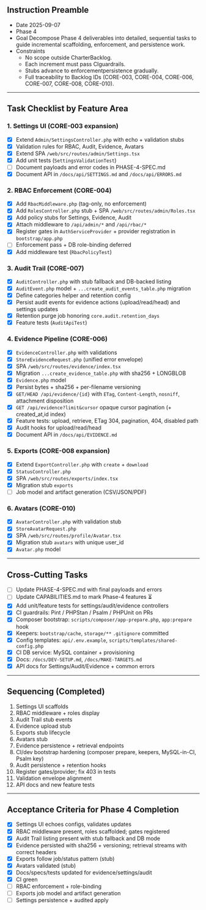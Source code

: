 ## Instruction Preamble
- Date 2025-09-07
- Phase 4
- Goal Decompose Phase 4 deliverables into detailed, sequential tasks to guide incremental scaffolding, enforcement, and persistence work.
- Constraints
  - No scope outside CharterBacklog.
  - Each increment must pass CIguardrails.
  - Stubs advance to enforcementpersistence gradually.
  - Full traceability to Backlog IDs (CORE-003, CORE-004, CORE-006, CORE-007, CORE-008, CORE-010).

---

## Task Checklist by Feature Area

### 1. Settings UI (CORE-003 expansion)
- [x] Extend `Admin/SettingsController.php` with echo + validation stubs
- [x] Validation rules for RBAC, Audit, Evidence, Avatars
- [x] Extend SPA `/web/src/routes/admin/Settings.tsx`
- [x] Add unit tests (`SettingsValidationTest`)
- [ ] Document payloads and error codes in PHASE-4-SPEC.md
- [x] Document API in `/docs/api/SETTINGS.md` and `/docs/api/ERRORS.md`

### 2. RBAC Enforcement (CORE-004)
- [x] Add `RbacMiddleware.php` (tag-only, no enforcement)
- [x] Add `RolesController.php` stub + SPA `/web/src/routes/admin/Roles.tsx`
- [x] Add policy stubs for Settings, Evidence, Audit
- [x] Attach middleware to `/api/admin/*` and `/api/rbac/*`
- [x] Register gates in `AuthServiceProvider` + provider registration in `bootstrap/app.php`
- [ ] Enforcement pass + DB role-binding deferred
- [x] Add middleware test (`RbacPolicyTest`)

### 3. Audit Trail (CORE-007)
- [x] `AuditController.php` with stub fallback and DB-backed listing
- [x] `AuditEvent.php` model + `...create_audit_events_table.php` migration
- [x] Define categories helper and retention config
- [x] Persist audit events for evidence actions (upload/read/head) and settings updates
- [x] Retention purge job honoring `core.audit.retention_days`
- [x] Feature tests (`AuditApiTest`)

### 4. Evidence Pipeline (CORE-006)
- [x] `EvidenceController.php` with validations
- [x] `StoreEvidenceRequest.php` (unified error envelope)
- [x] SPA `/web/src/routes/evidence/index.tsx`
- [x] Migration `...create_evidence_table.php` with sha256 + LONGBLOB
- [x] `Evidence.php` model
- [x] Persist bytes + sha256 + per-filename versioning
- [x] `GET/HEAD /api/evidence/{id}` with `ETag`, `Content-Length`, `nosniff`, attachment disposition
- [x] `GET /api/evidence?limit&cursor` opaque cursor pagination (+ created_at,id index)
- [x] Feature tests: upload, retrieve, ETag 304, pagination, 404, disabled path
- [x] Audit hooks for upload/read/head
- [x] Document API in `/docs/api/EVIDENCE.md`

### 5. Exports (CORE-008 expansion)
- [x] Extend `ExportController.php` with `create` + `download`
- [x] `StatusController.php`
- [x] SPA `/web/src/routes/exports/index.tsx`
- [x] Migration stub `exports`
- [ ] Job model and artifact generation (CSV/JSON/PDF)

### 6. Avatars (CORE-010)
- [x] `AvatarController.php` with validation stub
- [x] `StoreAvatarRequest.php`
- [x] SPA `/web/src/routes/profile/Avatar.tsx`
- [x] Migration stub `avatars` with unique user_id
- [x] `Avatar.php` model

---

## Cross-Cutting Tasks
- [ ] Update PHASE-4-SPEC.md with final payloads and errors
- [ ] Update CAPABILITIES.md to mark Phase-4 features ⏳
- [x] Add unit/feature tests for settings/audit/evidence controllers
- [x] CI guardrails: Pint / PHPStan / Psalm / PHPUnit on PRs
- [x] Composer bootstrap: `scripts/composer/app-prepare.php`, `app:prepare` hook
- [x] Keepers: `bootstrap/cache`, `storage/**` `.gitignore` committed
- [x] Config templates: `api/.env.example`, `scripts/templates/shared-config.php`
- [x] CI DB service: MySQL container + provisioning
- [x] Docs: `/docs/DEV-SETUP.md`, `/docs/MAKE-TARGETS.md`
- [x] API docs for Settings/Audit/Evidence + common errors

---

## Sequencing (Completed)
1. Settings UI scaffolds  
2. RBAC middleware + roles display  
3. Audit Trail stub events  
4. Evidence upload stub  
5. Exports stub lifecycle  
6. Avatars stub  
7. Evidence persistence + retrieval endpoints  
8. CI/dev bootstrap hardening (composer prepare, keepers, MySQL-in-CI, Psalm key)  
9. Audit persistence + retention hooks  
10. Register gates/provider; fix 403 in tests  
11. Validation envelope alignment  
12. API docs and new feature tests

---

## Acceptance Criteria for Phase 4 Completion
- [x] Settings UI echoes configs, validates updates
- [x] RBAC middleware present, roles scaffolded; gates registered
- [x] Audit Trail listing present with stub fallback and DB mode
- [x] Evidence persisted with sha256 + versioning; retrieval streams with correct headers
- [x] Exports follow job/status pattern (stub)
- [x] Avatars validated (stub)
- [x] Docs/specs/tests updated for evidence/settings/audit
- [x] CI green
- [ ] RBAC enforcement + role-binding
- [ ] Exports job model and artifact generation
- [ ] Settings persistence + audited apply
